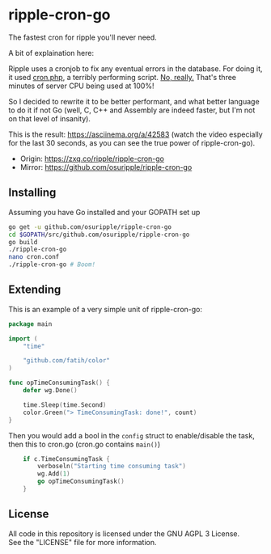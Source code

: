 # ripple-cron-go

The fastest cron for ripple you'll never need.

A bit of explaination here:

Ripple uses a cronjob to fix any eventual errors in the database. For doing it, it used [cron.php](https://github.com/osuripple/ripple/blob/master/osu.ppy.sh/cron.php), a terribly performing script. [No, really.](https://y.zxq.co/minzed.jpg) That's three minutes of server CPU being used at 100%!

So I decided to rewrite it to be better performant, and what better language to do it if not Go (well, C, C++ and Assembly are indeed faster, but I'm not on that level of insanity).

This is the result: https://asciinema.org/a/42583 (watch the video especially for the last 30 seconds, as you can see the true power of ripple-cron-go).

- Origin: https://zxq.co/ripple/ripple-cron-go
- Mirror: https://github.com/osuripple/ripple-cron-go

## Installing

Assuming you have Go installed and your GOPATH set up

```sh
go get -u github.com/osuripple/ripple-cron-go
cd $GOPATH/src/github.com/osuripple/ripple-cron-go
go build
./ripple-cron-go
nano cron.conf
./ripple-cron-go # Boom!
```

## Extending

This is an example of a very simple unit of ripple-cron-go:

```go
package main

import (
	"time"

	"github.com/fatih/color"
)

func opTimeConsumingTask() {
	defer wg.Done()

	time.Sleep(time.Second)
	color.Green("> TimeConsumingTask: done!", count)
}
```

Then you would add a bool in the `config` struct to enable/disable the task, then this to cron.go (cron.go contains `main()`)

```go
	if c.TimeConsumingTask {
		verboseln("Starting time consuming task")
		wg.Add(1)
		go opTimeConsumingTask()
	}
```

## License
All code in this repository is licensed under the GNU AGPL 3 License.  
See the "LICENSE" file for more information.
